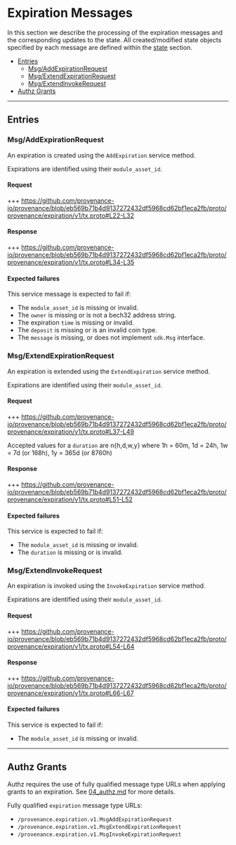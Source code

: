 # Expiration Messages

In this section we describe the processing of the expiration messages and the corresponding updates to the state.
All created/modified state objects specified by each message are defined within the [state](02_state.md) section.

<!-- TOC -->
  - [Entries](#entries)
    - [Msg/AddExpirationRequest](#msg-addexpirationrequest)
    - [Msg/ExtendExpirationRequest](#msg-extendexpirationrequest)
    - [Msg/ExtendInvokeRequest](#msg-extendinvokerequest)
  - [Authz Grants](#authz-grants)

---
## Entries

### Msg/AddExpirationRequest

An expiration is created using the `AddExpiration` service method.

Expirations are identified using their `module_asset_id`.

#### Request

+++ https://github.com/provenance-io/provenance/blob/eb569b71b4d9137272432df5968cd62bf1eca2fb/proto/provenance/expiration/v1/tx.proto#L22-L32

#### Response

+++ https://github.com/provenance-io/provenance/blob/eb569b71b4d9137272432df5968cd62bf1eca2fb/proto/provenance/expiration/v1/tx.proto#L34-L35

#### Expected failures

This service message is expected to fail if:
* The `module_asset_id` is missing or invalid.
* The `owner` is missing or is not a bech32 address string.
* The expiration `time` is missing or invalid.
* The `deposit` is missing or is an invalid coin type.
* The `message` is missing, or does not implement `sdk.Msg` interface.

### Msg/ExtendExpirationRequest

An expiration is extended using the `ExtendExpiration` service method.

Expirations are identified using their `module_asset_id`.

#### Request

+++ https://github.com/provenance-io/provenance/blob/eb569b71b4d9137272432df5968cd62bf1eca2fb/proto/provenance/expiration/v1/tx.proto#L37-L49

Accepted values for a `duration` are n{h,d,w,y} where 1h = 60m, 1d = 24h, 1w = 7d (or 168h), 1y = 365d (or 8760h)

#### Response 

+++ https://github.com/provenance-io/provenance/blob/eb569b71b4d9137272432df5968cd62bf1eca2fb/proto/provenance/expiration/v1/tx.proto#L51-L52

#### Expected failures

This service is expected to fail if:
* The `module_asset_id` is missing or invalid.
* The `duration` is missing or is invalid.

### Msg/ExtendInvokeRequest

An expiration is invoked using the `InvokeExpiration` service method.

Expirations are identified using their `module_asset_id`.

#### Request

+++ https://github.com/provenance-io/provenance/blob/eb569b71b4d9137272432df5968cd62bf1eca2fb/proto/provenance/expiration/v1/tx.proto#L54-L64

#### Response

+++ https://github.com/provenance-io/provenance/blob/eb569b71b4d9137272432df5968cd62bf1eca2fb/proto/provenance/expiration/v1/tx.proto#L66-L67

#### Expected failures

This service is expected to fail if:
* The `module_asset_id` is missing or invalid.

---
## Authz Grants

Authz requires the use of fully qualified message type URLs when applying grants to an expiration. See [04_authz.md](04_authz.md) for more details.

Fully qualified `expiration` message type URLs:
- `/provenance.expiration.v1.MsgAddExpirationRequest`
- `/provenance.expiration.v1.MsgExtendExpirationRequest`
- `/provenance.expiration.v1.MsgInvokeExpirationRequest`
